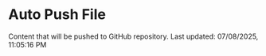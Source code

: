 # Auto Push File

Content that will be pushed to GitHub repository.
Last updated: 07/08/2025, 11:05:16 PM